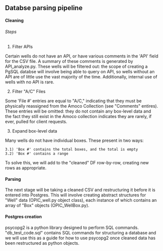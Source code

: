 ## Databse parsing pipeline

#### Cleaning

###### Steps

1) Filter APIs

Certain wells do not have an API, or have various comments in the 'API' field for the CSV file. A summary of these comments is generated by API_analyze.py. These wells will be filtered out: the scope of creating a PgSQL databse will involve being able to query on API, so wells without an API are of little use the vast majority of the time. Additionally, internal use of wells with no API is rare.

2) Filter "A/C" Files

Some 'File #' entries are equal to "A/C," indicating that they must be physically reassigned from the Amoco Collection (see "Comments" entires). These entries will be omitted: they do not contain any box-level data and the fact they still exist in the Amoco collection indicates they are rarely, if ever, pulled for client requests.

3) Expand box-level data

Many wells do not have individual boxes. These present in two ways:

	3.1) 'Box #' contains the total boxes, and the total is empty
	3.2) 'Box #' contains a range

To solve this, we will add to the "cleaned" DF row-by-row, creating new rows as appropriate.

#### Parsing

The next stage will be taking a cleaned CSV and restructuring it before it is entered into Postgres. This will involve creating abstract structures for "Well" data (OPIC_well.py object class), each instance of which contains an array of "Box" objects (OPIC_WellBox.py).

#### Postgres creation

psycopg2 is a python library designed to perform SQL commands. "db_test_code.sql" contains SQL commands for structuring a database and we will use this as a guide for how to use psycopg2 once cleaned data has been restructured as python objects.